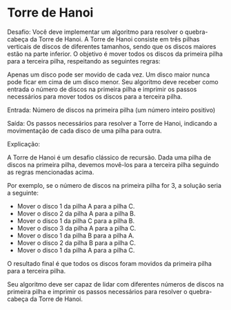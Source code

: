 # Torre de Hanoi


Desafio:
Você deve implementar um algoritmo para resolver o quebra-cabeça da Torre de Hanoi.
A Torre de Hanoi consiste em três pilhas verticais de discos de diferentes tamanhos, sendo que os discos maiores estão na parte inferior. 
O objetivo é mover todos os discos da primeira pilha para a terceira pilha, respeitando as seguintes regras:

Apenas um disco pode ser movido de cada vez.
Um disco maior nunca pode ficar em cima de um disco menor.
Seu algoritmo deve receber como entrada o número de discos na primeira pilha e imprimir os passos necessários para mover todos os discos para a terceira pilha.

Entrada:
Número de discos na primeira pilha (um número inteiro positivo)

Saída:
Os passos necessários para resolver a Torre de Hanoi, indicando a movimentação de cada disco de uma pilha para outra.

Explicação:

A Torre de Hanoi é um desafio clássico de recursão. Dada uma pilha de discos na primeira pilha, 
devemos movê-los para a terceira pilha seguindo as regras mencionadas acima.

Por exemplo, se o número de discos na primeira pilha for 3, a solução seria a seguinte:

- Mover o disco 1 da pilha A para a pilha C.
- Mover o disco 2 da pilha A para a pilha B.
- Mover o disco 1 da pilha C para a pilha B.
- Mover o disco 3 da pilha A para a pilha C.
- Mover o disco 1 da pilha B para a pilha A.
- Mover o disco 2 da pilha B para a pilha C.
- Mover o disco 1 da pilha A para a pilha C.

O resultado final é que todos os discos foram movidos da primeira pilha para a terceira pilha.

Seu algoritmo deve ser capaz de lidar com diferentes números de discos na primeira pilha e imprimir os passos necessários para resolver o quebra-cabeça da Torre de Hanoi.